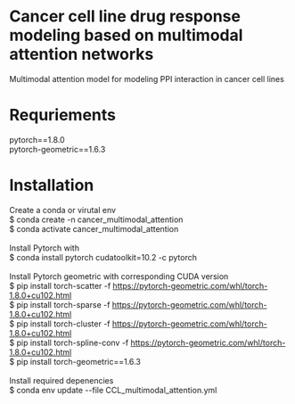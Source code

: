 # Cancer cell line drug response modeling based on multimodal attention networks
Multimodal attention model for modeling PPI interaction in cancer cell lines<br/>

# Requriements
pytorch==1.8.0 <br/>
pytorch-geometric==1.6.3 <br/>

# Installation
Create a conda or virutal env <br/>
$ conda create -n cancer_multimodal_attention <br/>
$ conda activate cancer_multimodal_attention <br/>
<br/>
Install Pytorch with <br/>
$ conda install pytorch cudatoolkit=10.2 -c pytorch <br/>
<br/>
Install Pytorch geometric with corresponding CUDA version<br/>
$ pip install torch-scatter -f https://pytorch-geometric.com/whl/torch-1.8.0+cu102.html <br/>
$ pip install torch-sparse -f https://pytorch-geometric.com/whl/torch-1.8.0+cu102.html <br/>
$ pip install torch-cluster -f https://pytorch-geometric.com/whl/torch-1.8.0+cu102.html <br/>
$ pip install torch-spline-conv -f https://pytorch-geometric.com/whl/torch-1.8.0+cu102.html <br/>
$ pip install torch-geometric==1.6.3 <br/>
<br/>
Install required depenencies <br/>
$ conda env update --file CCL_multimodal_attention.yml <br/>
